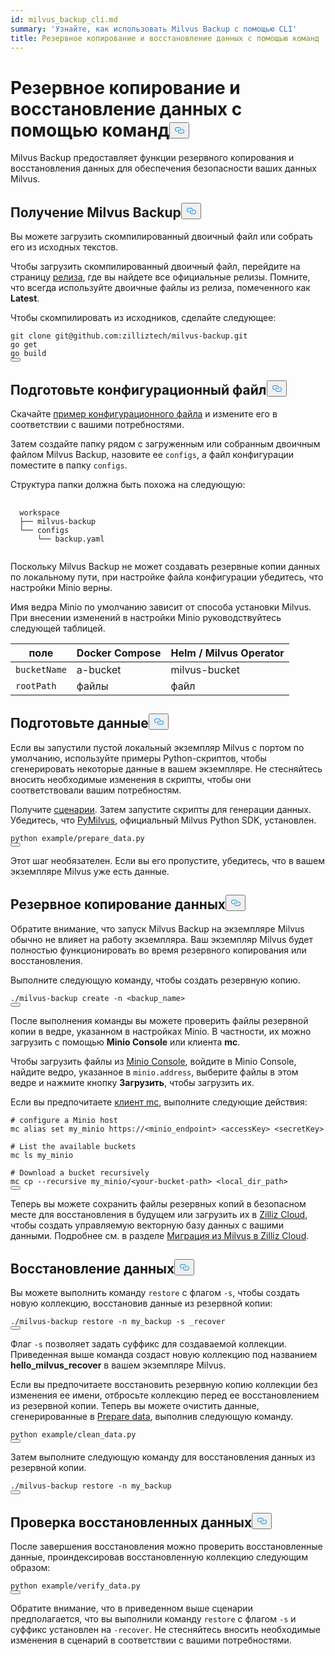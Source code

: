 ```yaml
---
id: milvus_backup_cli.md
summary: 'Узнайте, как использовать Milvus Backup с помощью CLI'
title: Резервное копирование и восстановление данных с помощью команд
---
```

<h1 id="Back-up-and-Restore-Data-Using-Commands" class="common-anchor-header">Резервное копирование и восстановление данных с помощью команд<button data-href="#Back-up-and-Restore-Data-Using-Commands" class="anchor-icon" translate="no">
      <svg translate="no"
        aria-hidden="true"
        focusable="false"
        height="20"
        version="1.1"
        viewBox="0 0 16 16"
        width="16"
      >
        <path
          fill="#0092E4"
          fill-rule="evenodd"
          d="M4 9h1v1H4c-1.5 0-3-1.69-3-3.5S2.55 3 4 3h4c1.45 0 3 1.69 3 3.5 0 1.41-.91 2.72-2 3.25V8.59c.58-.45 1-1.27 1-2.09C10 5.22 8.98 4 8 4H4c-.98 0-2 1.22-2 2.5S3 9 4 9zm9-3h-1v1h1c1 0 2 1.22 2 2.5S13.98 12 13 12H9c-.98 0-2-1.22-2-2.5 0-.83.42-1.64 1-2.09V6.25c-1.09.53-2 1.84-2 3.25C6 11.31 7.55 13 9 13h4c1.45 0 3-1.69 3-3.5S14.5 6 13 6z"
        ></path>
      </svg>
    </button></h1><p>Milvus Backup предоставляет функции резервного копирования и восстановления данных для обеспечения безопасности ваших данных Milvus.</p>
<h2 id="Obtain-Milvus-Backup" class="common-anchor-header">Получение Milvus Backup<button data-href="#Obtain-Milvus-Backup" class="anchor-icon" translate="no">
      <svg translate="no"
        aria-hidden="true"
        focusable="false"
        height="20"
        version="1.1"
        viewBox="0 0 16 16"
        width="16"
      >
        <path
          fill="#0092E4"
          fill-rule="evenodd"
          d="M4 9h1v1H4c-1.5 0-3-1.69-3-3.5S2.55 3 4 3h4c1.45 0 3 1.69 3 3.5 0 1.41-.91 2.72-2 3.25V8.59c.58-.45 1-1.27 1-2.09C10 5.22 8.98 4 8 4H4c-.98 0-2 1.22-2 2.5S3 9 4 9zm9-3h-1v1h1c1 0 2 1.22 2 2.5S13.98 12 13 12H9c-.98 0-2-1.22-2-2.5 0-.83.42-1.64 1-2.09V6.25c-1.09.53-2 1.84-2 3.25C6 11.31 7.55 13 9 13h4c1.45 0 3-1.69 3-3.5S14.5 6 13 6z"
        ></path>
      </svg>
    </button></h2><p>Вы можете загрузить скомпилированный двоичный файл или собрать его из исходных текстов.</p>
<p>Чтобы загрузить скомпилированный двоичный файл, перейдите на страницу <a href="https://github.com/zilliztech/milvus-backup/releases">релиза</a>, где вы найдете все официальные релизы. Помните, что всегда используйте двоичные файлы из релиза, помеченного как <strong>Latest</strong>.</p>
<p>Чтобы скомпилировать из исходников, сделайте следующее:</p>
<pre><code translate="no" class="language-shell">git clone git@github.com:zilliztech/milvus-backup.git
go get
go build
<button class="copy-code-btn"></button></code></pre>
<h2 id="Prepare-configuration-file" class="common-anchor-header">Подготовьте конфигурационный файл<button data-href="#Prepare-configuration-file" class="anchor-icon" translate="no">
      <svg translate="no"
        aria-hidden="true"
        focusable="false"
        height="20"
        version="1.1"
        viewBox="0 0 16 16"
        width="16"
      >
        <path
          fill="#0092E4"
          fill-rule="evenodd"
          d="M4 9h1v1H4c-1.5 0-3-1.69-3-3.5S2.55 3 4 3h4c1.45 0 3 1.69 3 3.5 0 1.41-.91 2.72-2 3.25V8.59c.58-.45 1-1.27 1-2.09C10 5.22 8.98 4 8 4H4c-.98 0-2 1.22-2 2.5S3 9 4 9zm9-3h-1v1h1c1 0 2 1.22 2 2.5S13.98 12 13 12H9c-.98 0-2-1.22-2-2.5 0-.83.42-1.64 1-2.09V6.25c-1.09.53-2 1.84-2 3.25C6 11.31 7.55 13 9 13h4c1.45 0 3-1.69 3-3.5S14.5 6 13 6z"
        ></path>
      </svg>
    </button></h2><p>Скачайте <a href="https://raw.githubusercontent.com/zilliztech/milvus-backup/master/configs/backup.yaml">пример конфигурационного файла</a> и измените его в соответствии с вашими потребностями.</p>
<p>Затем создайте папку рядом с загруженным или собранным двоичным файлом Milvus Backup, назовите ее <code translate="no">configs</code>, а файл конфигурации поместите в папку <code translate="no">configs</code>.</p>
<p>Структура папки должна быть похожа на следующую:</p>
<pre>
  <code translate="no">
  workspace
  ├── milvus-backup
  └── configs
      └── backup.yaml
  </code>
</pre>
<p>Поскольку Milvus Backup не может создавать резервные копии данных по локальному пути, при настройке файла конфигурации убедитесь, что настройки Minio верны.</p>
<div class="alert note">
<p>Имя ведра Minio по умолчанию зависит от способа установки Milvus. При внесении изменений в настройки Minio руководствуйтесь следующей таблицей.</p>
<table>
<thead>
<tr><th>поле</th><th>Docker Compose</th><th>Helm / Milvus Operator</th></tr>
</thead>
<tbody>
<tr><td><code translate="no">bucketName</code></td><td>a-bucket</td><td>milvus-bucket</td></tr>
<tr><td><code translate="no">rootPath</code></td><td>файлы</td><td>файл</td></tr>
</tbody>
</table>
</div>
<h2 id="Prepare-data" class="common-anchor-header">Подготовьте данные<button data-href="#Prepare-data" class="anchor-icon" translate="no">
      <svg translate="no"
        aria-hidden="true"
        focusable="false"
        height="20"
        version="1.1"
        viewBox="0 0 16 16"
        width="16"
      >
        <path
          fill="#0092E4"
          fill-rule="evenodd"
          d="M4 9h1v1H4c-1.5 0-3-1.69-3-3.5S2.55 3 4 3h4c1.45 0 3 1.69 3 3.5 0 1.41-.91 2.72-2 3.25V8.59c.58-.45 1-1.27 1-2.09C10 5.22 8.98 4 8 4H4c-.98 0-2 1.22-2 2.5S3 9 4 9zm9-3h-1v1h1c1 0 2 1.22 2 2.5S13.98 12 13 12H9c-.98 0-2-1.22-2-2.5 0-.83.42-1.64 1-2.09V6.25c-1.09.53-2 1.84-2 3.25C6 11.31 7.55 13 9 13h4c1.45 0 3-1.69 3-3.5S14.5 6 13 6z"
        ></path>
      </svg>
    </button></h2><p>Если вы запустили пустой локальный экземпляр Milvus с портом по умолчанию, используйте примеры Python-скриптов, чтобы сгенерировать некоторые данные в вашем экземпляре. Не стесняйтесь вносить необходимые изменения в скрипты, чтобы они соответствовали вашим потребностям.</p>
<p>Получите <a href="https://raw.githubusercontent.com/zilliztech/milvus-backup/main/example/prepare_data.py">сценарии</a>. Затем запустите скрипты для генерации данных. Убедитесь, что <a href="https://pypi.org/project/pymilvus/">PyMilvus</a>, официальный Milvus Python SDK, установлен.</p>
<pre><code translate="no" class="language-shell">python example/prepare_data.py
<button class="copy-code-btn"></button></code></pre>
<p>Этот шаг необязателен. Если вы его пропустите, убедитесь, что в вашем экземпляре Milvus уже есть данные.</p>
<h2 id="Back-up-data" class="common-anchor-header">Резервное копирование данных<button data-href="#Back-up-data" class="anchor-icon" translate="no">
      <svg translate="no"
        aria-hidden="true"
        focusable="false"
        height="20"
        version="1.1"
        viewBox="0 0 16 16"
        width="16"
      >
        <path
          fill="#0092E4"
          fill-rule="evenodd"
          d="M4 9h1v1H4c-1.5 0-3-1.69-3-3.5S2.55 3 4 3h4c1.45 0 3 1.69 3 3.5 0 1.41-.91 2.72-2 3.25V8.59c.58-.45 1-1.27 1-2.09C10 5.22 8.98 4 8 4H4c-.98 0-2 1.22-2 2.5S3 9 4 9zm9-3h-1v1h1c1 0 2 1.22 2 2.5S13.98 12 13 12H9c-.98 0-2-1.22-2-2.5 0-.83.42-1.64 1-2.09V6.25c-1.09.53-2 1.84-2 3.25C6 11.31 7.55 13 9 13h4c1.45 0 3-1.69 3-3.5S14.5 6 13 6z"
        ></path>
      </svg>
    </button></h2><p>Обратите внимание, что запуск Milvus Backup на экземпляре Milvus обычно не влияет на работу экземпляра. Ваш экземпляр Milvus будет полностью функционировать во время резервного копирования или восстановления.</p>
<div class="tab-wrapper"></div>
<p>Выполните следующую команду, чтобы создать резервную копию.</p>
<pre><code translate="no" class="language-shell">./milvus-backup create -n &lt;backup_name&gt;
<button class="copy-code-btn"></button></code></pre>
<p>После выполнения команды вы можете проверить файлы резервной копии в ведре, указанном в настройках Minio. В частности, их можно загрузить с помощью <strong>Minio Console</strong> или клиента <strong>mc</strong>.</p>
<p>Чтобы загрузить файлы из <a href="https://min.io/docs/minio/kubernetes/upstream/administration/minio-console.html">Minio Console</a>, войдите в Minio Console, найдите ведро, указанное в <code translate="no">minio.address</code>, выберите файлы в этом ведре и нажмите кнопку <strong>Загрузить</strong>, чтобы загрузить их.</p>
<p>Если вы предпочитаете <a href="https://min.io/docs/minio/linux/reference/minio-mc.html#mc-install">клиент mc</a>, выполните следующие действия:</p>
<pre><code translate="no" class="language-shell"><span class="hljs-meta prompt_"># </span><span class="language-bash">configure a Minio host</span>
mc alias set my_minio https://&lt;minio_endpoint&gt; &lt;accessKey&gt; &lt;secretKey&gt;
<span class="hljs-meta prompt_">
# </span><span class="language-bash">List the available buckets</span>
mc ls my_minio
<span class="hljs-meta prompt_">
# </span><span class="language-bash">Download a bucket recursively</span>
mc cp --recursive my_minio/&lt;your-bucket-path&gt; &lt;local_dir_path&gt;
<button class="copy-code-btn"></button></code></pre>
<p>Теперь вы можете сохранить файлы резервных копий в безопасном месте для восстановления в будущем или загрузить их в <a href="https://cloud.zilliz.com">Zilliz Cloud</a>, чтобы создать управляемую векторную базу данных с вашими данными. Подробнее см. в разделе <a href="https://zilliz.com/doc/migrate_from_milvus-2x">Миграция из Milvus в Zilliz Cloud</a>.</p>
<h2 id="Restore-data" class="common-anchor-header">Восстановление данных<button data-href="#Restore-data" class="anchor-icon" translate="no">
      <svg translate="no"
        aria-hidden="true"
        focusable="false"
        height="20"
        version="1.1"
        viewBox="0 0 16 16"
        width="16"
      >
        <path
          fill="#0092E4"
          fill-rule="evenodd"
          d="M4 9h1v1H4c-1.5 0-3-1.69-3-3.5S2.55 3 4 3h4c1.45 0 3 1.69 3 3.5 0 1.41-.91 2.72-2 3.25V8.59c.58-.45 1-1.27 1-2.09C10 5.22 8.98 4 8 4H4c-.98 0-2 1.22-2 2.5S3 9 4 9zm9-3h-1v1h1c1 0 2 1.22 2 2.5S13.98 12 13 12H9c-.98 0-2-1.22-2-2.5 0-.83.42-1.64 1-2.09V6.25c-1.09.53-2 1.84-2 3.25C6 11.31 7.55 13 9 13h4c1.45 0 3-1.69 3-3.5S14.5 6 13 6z"
        ></path>
      </svg>
    </button></h2><div class="tab-wrapper"></div>
<p>Вы можете выполнить команду <code translate="no">restore</code> с флагом <code translate="no">-s</code>, чтобы создать новую коллекцию, восстановив данные из резервной копии:</p>
<pre><code translate="no" class="language-shell">./milvus-backup restore -n my_backup -s _recover
<button class="copy-code-btn"></button></code></pre>
<p>Флаг <code translate="no">-s</code> позволяет задать суффикс для создаваемой коллекции. Приведенная выше команда создаст новую коллекцию под названием <strong>hello_milvus_recover</strong> в вашем экземпляре Milvus.</p>
<p>Если вы предпочитаете восстановить резервную копию коллекции без изменения ее имени, отбросьте коллекцию перед ее восстановлением из резервной копии. Теперь вы можете очистить данные, сгенерированные в <a href="#Prepare-data">Prepare data</a>, выполнив следующую команду.</p>
<pre><code translate="no" class="language-shell">python example/clean_data.py
<button class="copy-code-btn"></button></code></pre>
<p>Затем выполните следующую команду для восстановления данных из резервной копии.</p>
<pre><code translate="no" class="language-shell">./milvus-backup restore -n my_backup
<button class="copy-code-btn"></button></code></pre>
<h2 id="Verify-restored-data" class="common-anchor-header">Проверка восстановленных данных<button data-href="#Verify-restored-data" class="anchor-icon" translate="no">
      <svg translate="no"
        aria-hidden="true"
        focusable="false"
        height="20"
        version="1.1"
        viewBox="0 0 16 16"
        width="16"
      >
        <path
          fill="#0092E4"
          fill-rule="evenodd"
          d="M4 9h1v1H4c-1.5 0-3-1.69-3-3.5S2.55 3 4 3h4c1.45 0 3 1.69 3 3.5 0 1.41-.91 2.72-2 3.25V8.59c.58-.45 1-1.27 1-2.09C10 5.22 8.98 4 8 4H4c-.98 0-2 1.22-2 2.5S3 9 4 9zm9-3h-1v1h1c1 0 2 1.22 2 2.5S13.98 12 13 12H9c-.98 0-2-1.22-2-2.5 0-.83.42-1.64 1-2.09V6.25c-1.09.53-2 1.84-2 3.25C6 11.31 7.55 13 9 13h4c1.45 0 3-1.69 3-3.5S14.5 6 13 6z"
        ></path>
      </svg>
    </button></h2><p>После завершения восстановления можно проверить восстановленные данные, проиндексировав восстановленную коллекцию следующим образом:</p>
<pre><code translate="no" class="language-shell">python example/verify_data.py
<button class="copy-code-btn"></button></code></pre>
<p>Обратите внимание, что в приведенном выше сценарии предполагается, что вы выполнили команду <code translate="no">restore</code> с флагом <code translate="no">-s</code> и суффикс установлен на <code translate="no">-recover</code>. Не стесняйтесь вносить необходимые изменения в сценарий в соответствии с вашими потребностями.</p>

